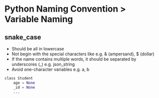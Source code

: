 # Python Naming Convention > Variable Naming

## snake_case
- Should be all in lowercase
- Not begin with the special characters like e.g. & (ampersand), $ (dollar)
- If the name contains multiple words, it should be separated by underscores (_) e.g. json_string
- Avoid one-character variables e.g. a, b


```python
class Student
    age = None
    _id = None
    ...
```
